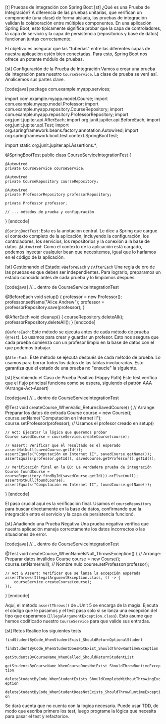 [t] Pruebas de Integración con Spring Boot
[st] ¿Qué es una Prueba de Integración?
A diferencia de las pruebas unitarias, que verifican un componente (una clase) de forma aislada, las pruebas de integración validan la colaboración entre múltiples componentes. En una aplicación Spring Boot, esto típicamente significa probar que la capa de controladores, la capa de servicio y la capa de persistencia (repositorios y base de datos) funcionan juntas correctamente.

El objetivo es asegurar que las "tuberías" entre las diferentes capas de nuestra aplicación estén bien conectadas. Para esto, Spring Boot nos ofrece un potente módulo de pruebas.

[st] Configuración de la Prueba de Integración
Vamos a crear una prueba de integración para nuestro `CourseService`. La clase de prueba se verá así. Analicemos sus partes clave.

[code:java]
package com.example.myapp.services;

import com.example.myapp.model.Course;
import com.example.myapp.model.Professor;
import com.example.myapp.repository.CourseRepository;
import com.example.myapp.repository.ProfessorRepository;
import org.junit.jupiter.api.AfterEach;
import org.junit.jupiter.api.BeforeEach;
import org.junit.jupiter.api.Test;
import org.springframework.beans.factory.annotation.Autowired;
import org.springframework.boot.test.context.SpringBootTest;

import static org.junit.jupiter.api.Assertions.*;

@SpringBootTest
public class CourseServiceIntegrationTest {

    @Autowired
    private CourseService courseService;

    @Autowired
    private CourseRepository courseRepository;

    @Autowired
    private ProfessorRepository professorRepository;

    private Professor professor;
    
    // ... métodos de prueba y configuración
}
[endcode]

`@SpringBootTest`: Esta es la anotación central. Le dice a Spring que cargue el contexto completo de la aplicación, incluyendo la configuración, los controladores, los servicios, los repositorios y la conexión a la base de datos.
`@Autowired`: Como el contexto de la aplicación está cargado, podemos inyectar cualquier bean que necesitemos, igual que lo haríamos en el código de la aplicación.

[st] Gestionando el Estado: `@BeforeEach` y `@AfterEach`
Una regla de oro de las pruebas es que deben ser independientes. Para lograrlo, preparamos un estado conocido antes de cada prueba y lo limpiamos después.

[code:java]
//... dentro de CourseServiceIntegrationTest

@BeforeEach
void setup() {
    professor = new Professor();
    professor.setName("Alice Andrew");
    professor = professorRepository.save(professor);
}

@AfterEach
void cleanup() {
    courseRepository.deleteAll();
    professorRepository.deleteAll();
}
[endcode]

`@BeforeEach`: Este método se ejecuta antes de cada método de prueba (`@Test`). Lo usamos para crear y guardar un profesor. Esto nos asegura que cada prueba comienza con un profesor limpio en la base de datos con el que podemos trabajar.

`@AfterEach`: Este método se ejecuta después de cada método de prueba. Lo usamos para borrar todos los datos de las tablas involucradas. Esto garantiza que el estado de una prueba no "ensucie" la siguiente.

[st] Escribiendo el Caso de Prueba Positivo (Happy Path)
Este test verifica que el flujo principal funciona como se espera, siguiendo el patrón AAA (Arrange-Act-Assert)

[code:java]
//... dentro de CourseServiceIntegrationTest

@Test
void createCourse_WhenValid_ReturnsSavedCourse() {
    // Arrange: Preparar los datos de entrada
    Course course = new Course();
    course.setName("Computación en Internet II");
    course.setProfessor(professor); // Usamos el profesor creado en setup()

    // Act: Ejecutar la lógica que queremos probar
    Course savedCourse = courseService.createCourse(course);

    // Assert: Verificar que el resultado es el esperado
    assertNotNull(savedCourse.getId());
    assertEquals("Computación en Internet II", savedCourse.getName());
    assertEquals(professor.getId(), savedCourse.getProfessor().getId());

    // Verificación final en la BD: La verdadera prueba de integración
    Course foundCourse = courseRepository.findById(savedCourse.getId()).orElse(null);
    assertNotNull(foundCourse);
    assertEquals("Computación en Internet II", foundCourse.getName());
}
[endcode]

El paso crucial aquí es la verificación final. Usamos el `courseRepository` para buscar directamente en la base de datos, confirmando que la integración entre el servicio y la capa de persistencia funcionó.

[st] Añadiendo una Prueba Negativa
Una prueba negativa verifica que nuestra aplicación maneja correctamente los datos incorrectos o las situaciones de error.

[code:java]
//... dentro de CourseServiceIntegrationTest

@Test
void createCourse_WhenNameIsNull_ThrowsException() {
    // Arrange: Preparar datos inválidos
    Course course = new Course();
    course.setName(null); // Nombre nulo
    course.setProfessor(professor);

    // Act & Assert: Verificar que se lanza la excepción esperada
    assertThrows(IllegalArgumentException.class, () -> {
        courseService.createCourse(course);
    });
}
[endcode]

Aquí, el método `assertThrows()` de JUnit 5 se encarga de la magia. Ejecuta el código que le pasamos y el test pasa solo si se lanza una excepción del tipo que esperamos (`IllegalArgumentException.class`). Esto asume que hemos codificado nuestro `CourseService` para que valide sus entradas.

[st] Retos
Realice los siguientes tests

`findStudentByCode_WhenStudentExist_ShouldReturnOptionalStudent`

`findStudentByCode_WhenStudentDoesNotExist_ShouldThrowRuntimeException`


`getStudentsByCourseName_WhenCalled_ShouldReturnStudentList`

`getStudentsByCourseName_WhenCourseDoesNotExist_ShouldThrowRuntimeException`


`deleteStudentByCode_WhenStudentExists_ShouldCompleteWithoutThrowingException`

`deleteStudentByCode_WhenStudentDoesNotExists_ShouldThrowRuntimeException`

Se dará cuenta que no cuenta con la lógica necesaria. Puede usar TDD, de modo que escriba primero los test, luego programe la lógica que necesita para pasar el test y refactorice.